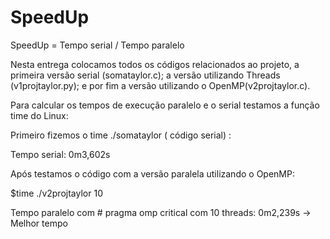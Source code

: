 # SpeedUp 

SpeedUp = Tempo serial / Tempo paralelo 

Nesta entrega colocamos todos os códigos relacionados ao projeto, a primeira versão serial (somataylor.c); a versão utilizando Threads (v1projtaylor.py); e por fim a versão utilizando o OpenMP(v2projtaylor.c).

Para calcular os tempos de execução paralelo e o serial testamos a função time do Linux:

Primeiro fizemos o time ./somataylor ( código serial) : 

Tempo serial: 0m3,602s

Após testamos o código com a versão paralela utilizando o OpenMP: 

 $time ./v2projtaylor 10

 Tempo paralelo com # pragma omp critical com 10 threads: 0m2,239s → Melhor tempo
